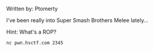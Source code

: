 Written by: Ptomerty

I've been really into Super Smash Brothers Melee lately...

Hint: What's a ROP?

`nc pwn.hsctf.com 2345`